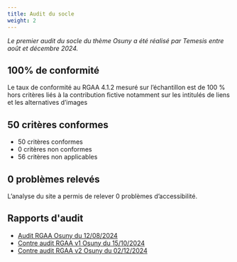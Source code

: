 ```yaml
---
title: Audit du socle
weight: 2
---
```


*Le premier audit du socle du thème Osuny a été réalisé par Temesis entre août et décembre 2024.*

## 100% de conformité

Le taux de conformité au RGAA 4.1.2 mesuré sur l’échantillon est de 100 % hors critères liés à la contribution fictive notamment sur les intitulés de liens et les alternatives d’images

## 50 critères conformes

- 50 critères conformes
- 0 critères non conformes
- 56 critères non applicables

## 0 problèmes relevés

L’analyse du site a permis de relever 0 problèmes d’accessibilité.

## Rapports d'audit

- [Audit RGAA Osuny du 12/08/2024](Rapport-RGAA-Osuny-20240802.docx.pdf)
- [Contre audit RGAA v1 Osuny du 15/10/2024](Contre-audit-Rapport-RGAA-Osuny-20241011.docx.pdf)
- [Contre audit RGAA v2 Osuny du 02/12/2024](Contre-Contre-audit-Rapport-RGAA-Osuny-20241202.pdf)
